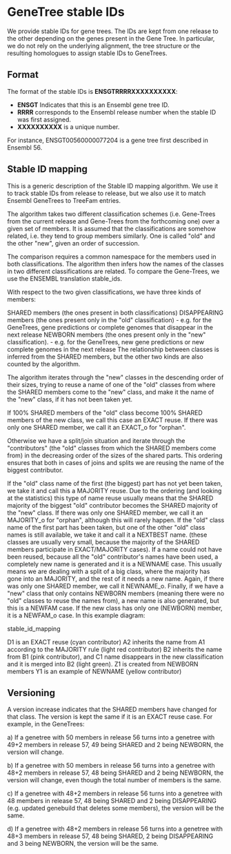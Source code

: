# GeneTree stable IDs

We provide stable IDs for gene trees. The IDs are kept from one release to the other depending on the genes present in the Gene Tree. In particular, we do not rely on the underlying alignment, the tree structure or the resulting homologues to assign stable IDs to GeneTrees.

## Format

The format of the stable IDs is **ENSGTRRRRXXXXXXXXXX**:
* **ENSGT** Indicates that this is an Ensembl gene tree ID.
* **RRRR** corresponds to the Ensembl release number when the stable ID was first assigned.
* **XXXXXXXXXX** is a unique number.

For instance, ENSGT00560000077204 is a gene tree first described in Ensembl 56.

## Stable ID mapping

This is a generic description of the Stable ID mapping algorithm. We use it to track stable IDs from release to release, but we also use it to match Ensembl GeneTrees to TreeFam entries.

The algorithm takes two different classification schemes (i.e. Gene-Trees from the current release and Gene-Trees from the forthcoming one) over a given set of members. It is assumed that the classifications are somehow related, i.e. they tend to group members similarly. One is called "old" and the other "new", given an order of succession.

The comparison requires a common namespace for the members used in both classifications. The algorithm then infers how the names of the classes in two different classifications are related. To compare the Gene-Trees, we use the ENSEMBL translation stable_ids.

With respect to the two given classifications, we have three kinds of members:

SHARED members (the ones present in both classifications)
DISAPPEARING members (the ones present only in the "old" classification) - e.g. for the GeneTrees, gene predictions or complete genomes that disappear in the next release
NEWBORN members (the ones present only in the "new" classification). - e.g. for the GeneTrees, new gene predictions or new complete genomes in the next release
The relationship between classes is inferred from the SHARED members, but the other two kinds are also counted by the algorithm.

The algorithm iterates through the "new" classes in the descending order of their sizes, trying to reuse a name of one of the "old" classes from where the SHARED members come to the "new" class, and make it the name of the "new" class, if it has not been taken yet.

If 100% SHARED members of the "old" class become 100% SHARED members of the new class, we call this case an EXACT reuse. If there was only one SHARED member, we call it an EXACT_o for "orphan".

Otherwise we have a split/join situation and iterate through the "contributors" (the "old" classes from which the SHARED members come from) in the decreasing order of the sizes of the shared parts. This ordering ensures that both in cases of joins and splits we are reusing the name of the biggest contributor.

If the "old" class name of the first (the biggest) part has not yet been taken, we take it and call this a MAJORITY reuse. Due to the ordering (and looking at the statistics) this type of name reuse usually means that the SHARED majority of the biggest "old" contributor becomes the SHARED majority of the "new" class. If there was only one SHARED member, we call it an MAJORITY_o for "orphan", although this will rarely happen.
If the "old" class name of the first part has been taken, but one of the other "old" class names is still available, we take it and call it a NEXTBEST name. (these classes are usually very small, because the majority of the SHARED members participate in EXACT/MAJORITY cases).
If a name could not have been reused, because all the "old" contributor's names have been used, a completely new name is generated and it is a NEWNAME case. This usually means we are dealing with a split of a big class, where the majority has gone into an MAJORITY, and the rest of it needs a new name. Again, if there was only one SHARED member, we call it NEWNAME_o.
Finally, if we have a "new" class that only contains NEWBORN members (meaning there were no "old" classes to reuse the names from), a new name is also generated, but this is a NEWFAM case. If the new class has only one (NEWBORN) member, it is a NEWFAM_o case.
In this example diagram:

stable_id_mapping

D1 is an EXACT reuse (cyan contributor)
A2 inherits the name from A1 according to the MAJORITY rule (light red contributor)
B2 inherits the name from B1 (pink contributor), and C1 name disappears in the new classification and it is merged into B2 (light green).
Z1 is created from NEWBORN members
Y1 is an example of NEWNAME (yellow contributor)

## Versioning

A version increase indicates that the SHARED members have changed for that class. The version is kept the same if it is an EXACT reuse case. For example, in the GeneTrees:

a) If a genetree with 50 members in release 56 turns into a genetree with 49+2 members in release 57, 49 being SHARED and 2 being NEWBORN, the version will change.

b) If a genetree with 50 members in release 56 turns into a genetree with 48+2 members in release 57, 48 being SHARED and 2 being NEWBORN, the version will change, even though the total number of members is the same.

c) If a genetree with 48+2 members in release 56 turns into a genetree with 48 members in release 57, 48 being SHARED and 2 being DISAPPEARING (e.g. updated genebuild that deletes some members), the version will be the same.

d) If a genetree with 48+2 members in release 56 turns into a genetree with 48+3 members in release 57, 48 being SHARED, 2 being DISAPPEARING and 3 being NEWBORN, the version will be the same.
